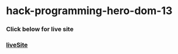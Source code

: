 # hack-programming-hero-dom-13

### Click below for live site
### [liveSite](https://mi-araf.github.io/hack-programming-hero-dom-13/)